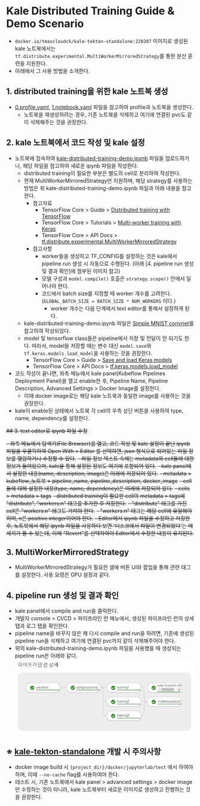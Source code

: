 # Kale Distributed Training Guide & Demo Scenario

- `docker.io/tmaxcloudck/kale-tekton-standalone:220207` 이미지로 생성된 kale 노트북에서는 `tf.distribute.experimental.MultiWorkerMirroredStrategy`를 통한 분산 훈련을 지원한다.
- 아래에서 그 사용 방법을 소개한다.

## 1. distributed training을 위한 kale 노트북 생성

- [0.profile.yaml](./yaml/0.profile.yaml), [1.notebook.yaml](./yaml/1.notebook.yaml) 파일을 참고하여 profile과 노트북을 생성한다.
  - 노트북을 재생성하려는 경우, 기존 노트북을 삭제하고 여기에 연결된 pvc도 같이 삭제해주는 것을 권장한다.

## 2. kale 노트북에서 코드 작성 및 kale 설정

- 노트북에 접속하여 [kale-distributed-training-demo.ipynb](./examples/kale-distributed-training-demo.ipynb) 파일을 업로드하거나, 해당 파일을 참고하여 새로운 ipynb 파일을 작성한다.
  - distributed training이 필요한 부분은 별도의 cell로 분리하여 작성한다.
  - 현재 MultiWorkerMirroredStrategy만 지원하며, 해당 strategy를 사용하는 방법은 위 kale-distributed-training-demo.ipynb 파일과 아래 내용을 참고한다.
    - 참고자료
      - TensorFlow Core > Guide > [Distributed training with TensorFlow](https://www.tensorflow.org/guide/distributed_training?hl=ko)
      - TensorFlow Core > Tutorials > [Multi-worker training with Keras](https://www.tensorflow.org/tutorials/distribute/multi_worker_with_keras?hl=ko)
      - TensorFlow Core > API Docs > [tf.distribute.experimental.MultiWorkerMirroredStrategy](https://www.tensorflow.org/api_docs/python/tf/distribute/experimental/MultiWorkerMirroredStrategy?hl=ko)
    - 참고사항
      - worker들을 생성하고 TF_CONFIG를 설정하는 것은 kale에서 pipeline run 생성 시 자동으로 수행된다.
        (아래 \[4. pipeline run 생성 및 결과 확인\]에 첨부된 이미지 참고)
      - 모델 구성과 `model.compile()` 호출은 `strategy.scope()` 안에서 일어나야 한다.
      - 코드에서 batch size를 지정할 때 worker 개수를 고려한다. (`GLOBAL_BATCH_SIZE = BATCH_SIZE * NUM_WORKERS` 이다.)
        - worker 개수는 다음 단계에서 text editor를 통해서 설정하게 된다.
  - kale-distributed-training-demo.ipynb 파일은 [Simple MNIST convnet](https://keras.io/examples/vision/mnist_convnet/)를 참고하여 작성되었다.
  - model 및 tensorflow class들은 pipeline에서 저장 및 전달이 안 되기도 한다.
    따라서, model을 저장할 때는 변수 대신 `model.save`와 `tf.keras.models.load_model`을 사용하는 것을 권장한다.
    - TensorFlow Core > Guide > [Save and load Keras models](https://www.tensorflow.org/guide/keras/save_and_serialize?hl=ko)
    - TensorFlow Core > API Docs > [tf.keras.models.load_model](https://www.tensorflow.org/api_docs/python/tf/keras/models/load_model?hl=ko)
- 코드 작성이 끝나면, 좌측 메뉴에서 kale panel(Kubeflow Pipelines Deployment Panel)을 열고 enable한 후, Pipeline Name, Pipeline Description, Advanced Settings > Docker Image를 설정한다.
  - 이때 docker image로는 해당 kale 노트북과 동일한 image를 사용하는 것을 권장한다.
- kale이 enable된 상태에서 노트북 각 cell의 우측 상단 버튼을 사용하여 type, name, dependency를 설정한다.

~~## 3. text editor로 ipynb 파일 수정~~

~~- 좌측 메뉴에서 탐색기(File Browser)를 열고, 코드 작성 및 kale 설정이 끝난 ipynb 파일을 우클릭하여 Open With > Editor 를 선택하면, json 형식으로 되어있는 파일 정보를 열람하거나 수정할 수 있다.~~
  ~~- 파일 정보 텍스트 속에는 metadata와 cell들에 대한 정보가 들어있으며, kale을 통해 설정된 정보도 여기에 포함되어 있다.~~
    ~~- kale panel에서 설정한 내용(name, description, image)은 아래에 저장되어 있다.~~
      ~~- metadata > kubeflow_노트북 > pipeline_name, pipeline_description, docker_image~~
    ~~- cell들에 대해 설정한 내용(type, name, dependency)은 아래에 저장되어 있다.~~
      ~~- cells > metadata > tags~~
~~- distributed training이 필요한 cell의 metadata > tags에 "distribute", "workers:n" 태그를 추가한 후 저장한다.~~
  ~~- "distribute" 태그를 가진 cell은 "workers:n" 태그도 가져야 한다.~~
  ~~- "workers:n" 태그는 해당 cell에 유일해야 하며, n은 positive integer이어야 한다.~~
~~- Editor에서 ipynb 파일을 수정하고 저장한 후, 노트북에서 해당 ipynb 파일을 사용하다 보면 '디스크에서 파일이 변경되었다'는 메세지가 뜰 수 있는데, 이때 "Revert"를 선택하여야 Editor에서 수정한 내용이 유지된다.~~

## 3. MultiWorkerMirroredStrategy

- MultiWorkerMirroredStrategy가 필요한 셀에 버튼 UI와 팝업을 통해 관련 태그를 설정한다. 사용 요령은 GPU 설정과 같다.

## 4. pipeline run 생성 및 결과 확인

- kale panel에서 compile and run을 클릭한다.
- 개발자 console > CI/CD > 파이프라인 런 메뉴에서, 생성된 파이프라인 런의 상세 탭과 로그 탭을 확인한다.
- pipeline name을 바꾸지 않은 채 다시 compile and run을 하려면, 기존에 생성된 pipeline run을 삭제하고 여기에 연결된 pvc까지 같이 삭제해주어야 한다.
- 위의 kale-distributed-training-demo.ipynb 파일을 사용했을 때 생성되는 pipeline run은 아래와 같다.
  ![pipelinerun.png](./images/pipelinerun.png)

## ※ [kale-tekton-standalone](https://github.com/tmax-cloud/kale-tekton-standalone) 개발 시 주의사항

- docker image build 시 `{project_dir}/docker/jupyterlab/test` 에서 하여야 하며, 이때 `--no-cache` flag를 사용하여야 한다.
- 테스트 시, 기존 노트북에서 kale panel > advanced settings > docker image 만 수정하는 것이 아니라, kale 노트북부터 새로운 이미지로 생성하고 진행하는 것을 권장한다.
